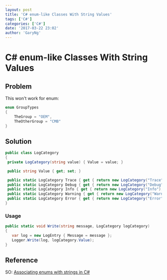 ```yaml
---
layout: post
title: 'C# enum-like Classes With String Values'
tags: ['C#']
categories: ['C#']
date: '2017-03-22 23:02'
author: 'GaryNg'
---
```


# C# enum-like Classes With String Values

## Problem
This won't work for enum:

```csharp
enum GroupTypes
{
    TheGroup = "OEM",
    TheOtherGroup = "CMB"
}
```

## Solution
```csharp
public class LogCategory
{
 private LogCategory(string value) { Value = value; }

 public string Value { get; set; }

 public static LogCategory Trace { get { return new LogCategory("Trace"); } }
 public static LogCategory Debug { get { return new LogCategory("Debug"); } }
 public static LogCategory Info { get { return new LogCategory("Info"); } }
 public static LogCategory Warning { get { return new LogCategory("Warning"); } }
 public static LogCategory Error { get { return new LogCategory("Error"); } }
}
```

### Usage
```csharp
public static void Write(string message, LogCategory logCategory)
{
   var log = new LogEntry { Message = message };
   Logger.Write(log, logCategory.Value);
}
```

## Reference
SO: [Associating enums with strings in C#](http://stackoverflow.com/a/1343517/1023180)

